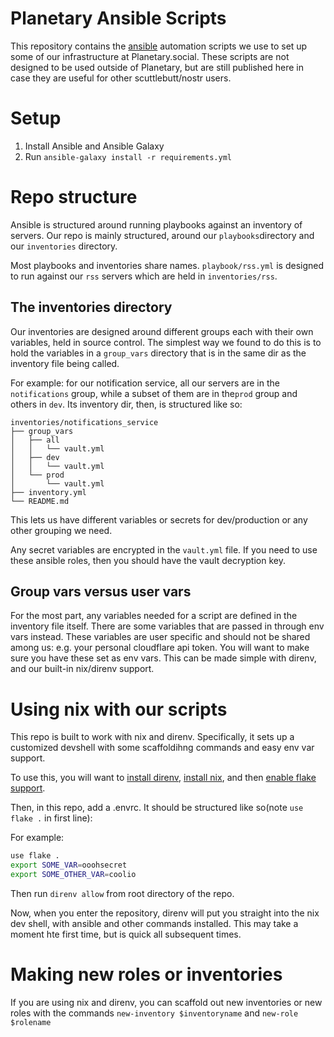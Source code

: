 # Planetary Ansible Scripts

This repository contains the [ansible](https://www.ansible.com/) automation
scripts we use to set up some of our infrastructure at Planetary.social. These
scripts are not designed to be used outside of Planetary, but are still
published here in case they are useful for other scuttlebutt/nostr users.

# Setup

1. Install Ansible and Ansible Galaxy
2. Run `ansible-galaxy install -r requirements.yml`

# Repo structure

Ansible is structured around running playbooks against an inventory of servers.  Our repo is mainly structured, around our
`playbooks`directory and our `inventories` directory.

Most playbooks and inventories share names.  `playbook/rss.yml` is designed to run against our `rss` servers which are held in
`inventories/rss`.

## The inventories directory
Our inventories are designed around different groups each with their own
variables, held in source control. The simplest way we found to do this is to
hold the variables in a `group_vars` directory that is in the same dir as the
inventory file being called.

For example: for our notification service, all our servers are in the
`notifications` group, while a subset of them are in the`prod` group and others
in `dev`. Its inventory dir, then, is structured like so:

```
inventories/notifications_service
├── group_vars
│   ├── all
│   │   └── vault.yml
│   ├── dev
│   │   └── vault.yml
│   └── prod
│       └── vault.yml
├── inventory.yml
└── README.md
```

This lets us have different variables or secrets for dev/production or any other grouping we need.

Any secret variables are encrypted in the `vault.yml` file. If you need to use
these ansible roles, then you should have the vault decryption key.

## Group vars versus user vars

For the most part, any variables needed for a script are defined in the
inventory file itself. There are some variables that are passed in through env
vars instead. These variables are user specific and should not be shared among
us: e.g. your personal cloudflare api token. You will want to make sure you have
these set as env vars. This can be made simple with direnv, and our built-in
nix/direnv support.

# Using nix with our scripts

This repo is built to work with nix and direnv. Specifically, it sets up a
customized devshell with some scaffoldihng commands and easy env var support.

To use this, you will want to [install direnv](https://direnv.net/), [install
nix](https://nixos.org/download#download-nix), and then [enable flake
support](https://nixos.wiki/wiki/Flakes#Enable_flakes).

Then, in this repo, add a .envrc. It should be structured like so(note `use
flake .` in first line):

For example:

``` sh
use flake .
export SOME_VAR=ooohsecret
export SOME_OTHER_VAR=coolio
```

Then run `direnv allow` from root directory of the repo.

Now, when you enter the repository, direnv will put you straight into the nix
dev shell, with ansible and other commands installed. This may take a moment hte
first time, but is quick all subsequent times.

# Making new roles or inventories

If you are using nix and direnv, you can scaffold out new inventories or new
roles with the commands `new-inventory $inventoryname` and `new-role $rolename`
